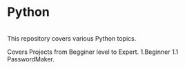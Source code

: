 # Python
<br>
This repository covers various Python topics.
<br>

Covers Projects from Begginer level to Expert.
  1.Beginner
    1.1 PasswordMaker.
        
    


